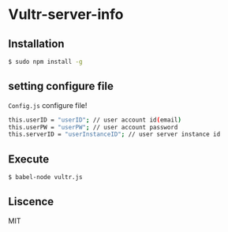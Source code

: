 # Vultr-server-info

## Installation
```sh
$ sudo npm install -g
```

## setting configure file
```Config.js``` configure file!
```sh
this.userID = "userID"; // user account id(email)
this.userPW = "userPW"; // user account password
this.serverID = "userInstanceID"; // user server instance id
```

## Execute
```sh
$ babel-node vultr.js
```

## Liscence
MIT
